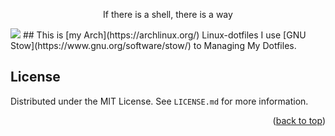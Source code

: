<p align="center"> If there is a shell, there is a way</p>
  <img src="https://raw.githubusercontent.com/fady0/Linux-dotfiles/master/.screenshot/dotfile.png"> 
## This is [my Arch](https://archlinux.org/) Linux-dotfiles
I use  [GNU Stow](https://www.gnu.org/software/stow/) to Managing My Dotfiles.


<!-- LICENSE -->
## License
Distributed under the MIT License. See `LICENSE.md` for more information.

<p align="right">(<a href="#top">back to top</a>)</p>
